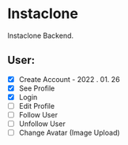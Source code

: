 # Instaclone

Instaclone Backend.

## User:

- [x] Create Account - 2022 . 01. 26
- [x] See Profile
- [x] Login
- [ ] Edit Profile
- [ ] Follow User
- [ ] Unfollow User
- [ ] Change Avatar (Image Upload)
